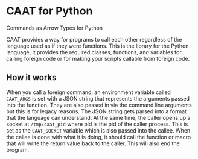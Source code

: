 # CAAT for Python
Commands as Arrow Types for Python

CAAT provides a way for programs to call each other regardless of the language used as if they were functions.
This is the library for the Python language, it provides the required classes, functions, and variables for calling 
foreign code or for making your scripts callable from foreign code.


## How it works
When you call a foreign command, an environment variable called `CAAT_ARGS` is set with a JSON string that represents the arguments passed into the function. They are also passed in via the command line arguments but this is for legacy reasons. The JSON string gets parsed into a format that the language can understand.
At the same time, the caller opens up a socket at `/tmp/caat_pid` where pid is the pid of the caller process. This is set as the `CAAT_SOCKET` variable which is also passed into the callee. When the callee is done with what it is doing, it should call the function or macro that will write the return value back to the caller. This will also end the program.
